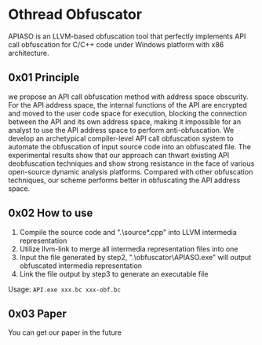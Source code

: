 # Othread Obfuscator

APIASO is an LLVM-based obfuscation tool that perfectly implements API call obfuscation for C/C++ code under Windows platform with x86 architecture.

## 0x01 Principle

we propose an API call obfuscation method with address space obscurity. For the API address space, the internal functions of the API are encrypted and moved to the user code space for execution, blocking the connection between the API and its own address space, making it impossible for an analyst to use the API address space to perform anti-obfuscation. We develop an archetypical compiler-level API call obfuscation system to automate the obfuscation of input source code into an obfuscated file. The experimental results show that our approach can thwart existing API deobfuscation techniques and show strong resistance in the face of various open-source dynamic analysis platforms. Compared with other obfuscation techniques, our scheme performs better in obfuscating the API address space.

## 0x02 How to use

1. Compile the source code and ".\source\*.cpp" into LLVM intermedia representation
2. Utilize llvm-link to merge all intermedia representation files into one
3. Input the file generated by step2, ".\obfuscator\APIASO.exe" will output obfuscated intermedia representation
4. Link the file output by step3 to generate an executable file

Usage: `API.exe xxx.bc xxx-obf.bc`


## 0x03 Paper

You can get our paper in the future